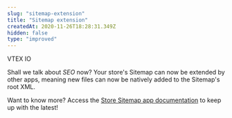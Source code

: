 ```yaml
---
slug: "sitemap-extension"
title: "Sitemap extension"
createdAt: 2020-11-26T18:28:31.349Z
hidden: false
type: "improved"
---
```


<span class="badge" id="vtex-io">VTEX IO</span>

Shall we talk about *SEO* now? Your store's Sitemap can now be extended by other apps, meaning new files can now be natively added to the Sitemap's root XML. 

Want to know more? Access the [Store Sitemap app documentation](https://vtex.io/docs/components/functional/vtex.store-sitemap@2.13.3/) to keep up with the latest!
